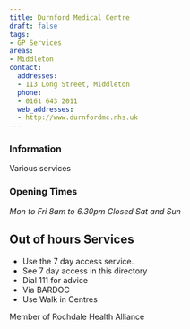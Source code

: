 ```yaml
---
title: Durnford Medical Centre
draft: false
tags:
- GP Services
areas:
- Middleton
contact:
  addresses:
  - 113 Long Street, Middleton
  phone:
  - 0161 643 2011
  web_addresses:
  - http://www.durnfordmc.nhs.uk
---
```


### Information
Various services

### Opening Times
*Mon to Fri 8am to 6.30pm*
*Closed Sat and Sun*

## Out of hours Services
- Use the 7 day access service.
- See 7 day access in this directory
- Dial 111 for advice
- Via BARDOC
- Use Walk in Centres

Member of Rochdale Health Alliance